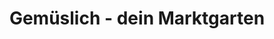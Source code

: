 ---
title: "Gemüslich - dein Marktgarten"
url: /waldburg/gemueslich-dein-marktgarten/
shop: Gemüse & Obst
---